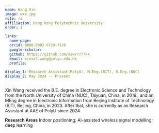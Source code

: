 ```yaml
---
name: Wang Xin
image: wxx.jpg
role: ra
affiliation: Hong Kong Polytechnic University
order: 1

links:
  home-page: 
  orcid: 0000-0002-6728-7128
  google-scholar: 
  github: https://github.com/xxw77777kk
  email: xinxx7.wang@polyu.edu.hk
  profile: 

display_1: Research Assistant(PolyU), M.Eng.(BIT), B.Eng.(NUC)
display_2: May 2024 -- Present
---
```


<!--  Add a short self introduction here -->
<!-- Like Research Areas -->

Xin Wang received the B.E. degree in Electronic Science and Technology from the North University of China (NUC), Taiyuan, China, in 2019., and an MEng degree in Electronic Information from Beijing Institute of Technology (BIT), Beijing, China, in 2023. After that, she is currently as an Research Assistant at AAE of PolyU since 2024. 

**Research Areas**
Indoor positioning; AI-assisted wireless signal modelling; deep learning
